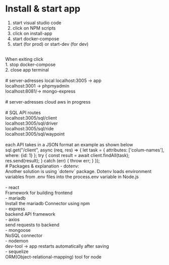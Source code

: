 # Install & start app
1. start visual studio code <br>
2. click on NPM scripts <br>
3. click on install-app <br>
4. start docker-compose <br>
5. start (for prod) or start-dev (for dev)<br>
<br>
When exiting click <br>
1. stop docker-compose <br> 
2. close app terminal <br>
<br>
# server-adresses local
localhost:3005 -> app <br>
localhost:3001 -> phpmyadmin <br>
localhost:8081/-> mongo-express <br>
<br>
# server-adresses cloud aws
in progress <br>
<br>
# SQL API routes
<br>
localhost:3005/sql/client <br>
localhost:3005/sql/driver <br>
localhost:3005/sql/ride <br>
localhost:3005/sql/waypoint <br>
<br>
each API takes in a JSON format an example as shown below
sql.get("/client", async (req, res) => {
  let task = {
    attributes: ['colum-names'],
    where: {id: 1}
    };
    try {
      const result = await client.findAll(task);
      res.send(result);
    } catch (err) {
      throw err;
    }
});
<br>
# Packages & explanation
- dotenv: <br>
Another solution is using `dotenv` package. Dotenv loads environment variables from .env files into the process.env variable in Node.js<br>
<br>
- react <br>
Framework for building frontend
<br>
- mariadb <br>
Install the mariadb Connector using npm
<br>
- express <br>
backend API framework
<br>
- axios <br>
send requests to backend
<br>
- mongoose <br>
NoSQL connector
<br>
- nodemon <br>
dev-tool -> app restarts automatically after saving 
<br>
- sequelize <br>
ORM(Object-relational-mapping) tool for node